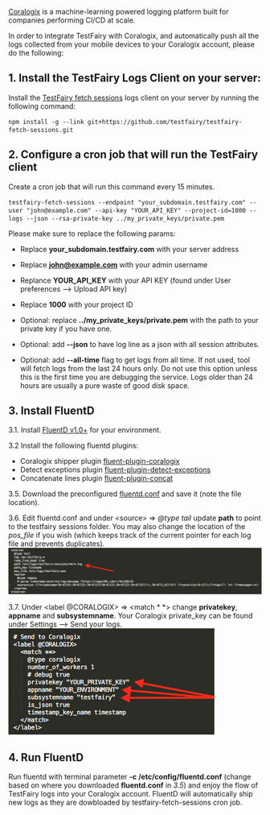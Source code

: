 [Coralogix](https://coralogix.com/) is a machine-learning powered logging platform built for companies performing CI/CD at scale.

In order to integrate TestFairy with Coralogix, and automatically push all the logs collected from 
your mobile devices to your Coralogix account, please do the following:

## 1. Install the TestFairy Logs Client on your server: 

Install the [TestFairy fetch sessions](https://github.com/testfairy/testfairy-fetch-sessions) logs client on your server by running the following command:
```
npm install -g --link git+https://github.com/testfairy/testfairy-fetch-sessions.git
```

## 2. Configure a cron job that will run the TestFairy client 

Create a cron job that will run this command every 15 minutes.

```
testfairy-fetch-sessions --endpoint "your_subdomain.testfairy.com" --user "john@example.com" --api-key "YOUR_API_KEY" --project-id=1000 --logs --json --rsa-private-key ../my_private_keys/private.pem
```

Please make sure to replace the following params:

* Replace **your_subdomain.testfairy.com** with your server address

* Replace **john@example.com** with your admin username

* Replance **YOUR_API_KEY** with your API KEY (found under User preferences --> Upload API key)

* Replace **1000** with your project ID

* Optional: replace **../my_private_keys/private.pem** with the path to your private key if you have one.

* Optional: add **--json** to have log line as a json with all session attributes.

* Optional: add **--all-time** flag to get logs from all time. If not used, tool will fetch logs from the last 24 hours only. Do not use this option unless this is the first time you are debugging the service. Logs older than 24 hours are usually a pure waste of good disk space.


## 3. Install FluentD

3.1. Install [FluentD v1.0+](https://docs.fluentd.org/installation) for your environment.

3.2 Install the following fluentd plugins:
* Coralogix shipper plugin [fluent-plugin-coralogix](https://github.com/coralogix/fluentd-coralogix-image)
* Detect exceptions plugin [fluent-plugin-detect-exceptions](https://github.com/GoogleCloudPlatform/fluent-plugin-detect-exceptions)
* Concatenate lines plugin [fluent-plugin-concat](https://github.com/fluent-plugins-nursery/fluent-plugin-concat)

3.5. Download the preconfigured [fluentd.conf](/img/coralogix/fluentd.conf) and save it (note the file location).

3.6. Edit fluentd.conf and under &lt;source&gt; => *@type tail* update **path** to point to the testfairy sessions folder. You may also change the location of the _pos_file_ if you wish (which keeps track of the current pointer for each log file and prevents duplicates).
![coralogix](/img/coralogix/image.png)

3.7. Under &lt;label @CORALOGIX&gt; => &lt;match * *&gt; change **privatekey**, **appname** and **subsystemname**. Your Coralogix private_key can be found under Settings --> Send your logs.
![coralogix](/img/coralogix/image2.png)

## 4. Run FluentD

Run fluentd with terminal parameter **-c /etc/config/fluentd.conf** (change based on where you downloaded **fluentd.conf** in _3.5_) and enjoy the flow of TestFairy logs into your Coralogix account. FluentD will automatically ship new logs as they are dowbloaded by testfairy-fetch-sessions cron job.

